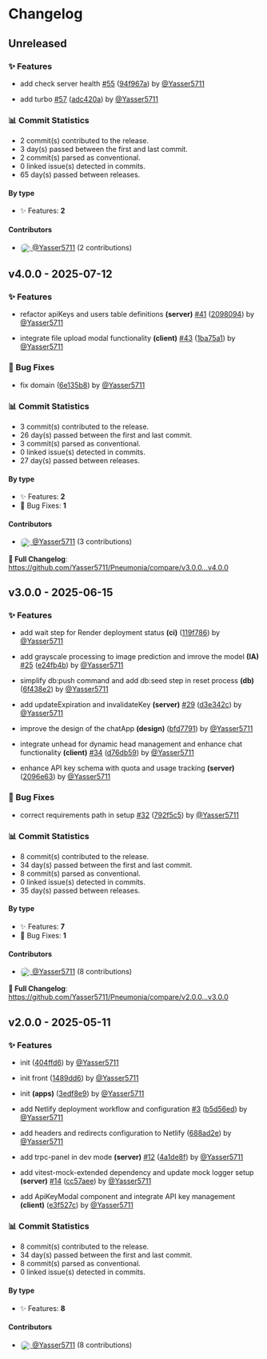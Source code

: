 # Changelog



















## Unreleased






### ✨ Features











- add check server health [#55](https://github.com/Yasser5711/Pneumonia/pull/55) ([94f967a](https://github.com/Yasser5711/Pneumonia/commit/94f967aab9aad36c58a23a3b6b2121ed8cf5f1f6)) by [@Yasser5711](https://github.com/Yasser5711)











- add turbo [#57](https://github.com/Yasser5711/Pneumonia/pull/57) ([adc420a](https://github.com/Yasser5711/Pneumonia/commit/adc420a7ef8a0696880491fb574a1186e0615234)) by [@Yasser5711](https://github.com/Yasser5711)

### 📊 Commit Statistics
- 2 commit(s) contributed to the release.
- 3 day(s) passed between the first and last commit.
- 2 commit(s) parsed as conventional.
- 0 linked issue(s) detected in commits.
- 65 day(s) passed between releases.


#### By type
- ✨ Features: **2**

#### Contributors




- <a href="https://github.com/Yasser5711"><img src="https://github.com/Yasser5711.png?size=20" alt="@Yasser5711"
width="20" height="20"
style="border-radius:50%;vertical-align:middle;">&nbsp;@Yasser5711</a> (2 contributions)




























## v4.0.0 - 2025-07-12






### ✨ Features











- refactor apiKeys and users table definitions **(server)**  [#41](https://github.com/Yasser5711/Pneumonia/pull/41) ([2098094](https://github.com/Yasser5711/Pneumonia/commit/2098094c2ea5d4c310fc0f40442840a7f59051ce)) by [@Yasser5711](https://github.com/Yasser5711)











- integrate file upload modal functionality **(client)**  [#43](https://github.com/Yasser5711/Pneumonia/pull/43) ([1ba75a1](https://github.com/Yasser5711/Pneumonia/commit/1ba75a1c7f21b67794ced2e665bbe19d10f47982)) by [@Yasser5711](https://github.com/Yasser5711)
### 🐛 Bug Fixes










- fix domain ([6e135b8](https://github.com/Yasser5711/Pneumonia/commit/6e135b8ce5c1030eb4ecbee64ccf4e16950ffda2)) by [@Yasser5711](https://github.com/Yasser5711)

### 📊 Commit Statistics
- 3 commit(s) contributed to the release.
- 26 day(s) passed between the first and last commit.
- 3 commit(s) parsed as conventional.
- 0 linked issue(s) detected in commits.
- 27 day(s) passed between releases.


#### By type
- ✨ Features: **2**
- 🐛 Bug Fixes: **1**

#### Contributors




- <a href="https://github.com/Yasser5711"><img src="https://github.com/Yasser5711.png?size=20" alt="@Yasser5711"
width="20" height="20"
style="border-radius:50%;vertical-align:middle;">&nbsp;@Yasser5711</a> (3 contributions)






**🔗 Full Changelog**: https://github.com/Yasser5711/Pneumonia/compare/v3.0.0...v4.0.0























## v3.0.0 - 2025-06-15






### ✨ Features










- add wait step for Render deployment status **(ci)**  ([119f786](https://github.com/Yasser5711/Pneumonia/commit/119f7864cb1636a51fb293c1695bd42d189390c0)) by [@Yasser5711](https://github.com/Yasser5711)











- add grayscale processing to image prediction and imrove the model **(IA)**  [#25](https://github.com/Yasser5711/Pneumonia/pull/25) ([e24fb4b](https://github.com/Yasser5711/Pneumonia/commit/e24fb4b909c58c4b72d4a647a185dc0ef9b6bf42)) by [@Yasser5711](https://github.com/Yasser5711)










- simplify db:push command and add db:seed step in reset process **(db)**  ([6f438e2](https://github.com/Yasser5711/Pneumonia/commit/6f438e2cb0b3e89fedc7976ffd0c5ce16330c5cf)) by [@Yasser5711](https://github.com/Yasser5711)











- add updateExpiration and invalidateKey **(server)**  [#29](https://github.com/Yasser5711/Pneumonia/pull/29) ([d3e342c](https://github.com/Yasser5711/Pneumonia/commit/d3e342cae6e4d09ae8c61286fe3ad4a11aa47919)) by [@Yasser5711](https://github.com/Yasser5711)










- improve the design of the chatApp **(design)**  ([bfd7791](https://github.com/Yasser5711/Pneumonia/commit/bfd779134194e77689a7cd44efc80675b6b646c6)) by [@Yasser5711](https://github.com/Yasser5711)











- integrate unhead for dynamic head management and enhance chat functionality **(client)**  [#34](https://github.com/Yasser5711/Pneumonia/pull/34) ([d76db59](https://github.com/Yasser5711/Pneumonia/commit/d76db59d07715d42990d94c71544e516bc6f8112)) by [@Yasser5711](https://github.com/Yasser5711)










- enhance API key schema with quota and usage tracking **(server)**  ([2096e63](https://github.com/Yasser5711/Pneumonia/commit/2096e637d2bf1d93062862fc659ff44b874748f0)) by [@Yasser5711](https://github.com/Yasser5711)
### 🐛 Bug Fixes











- correct requirements path in setup [#32](https://github.com/Yasser5711/Pneumonia/pull/32) ([792f5c5](https://github.com/Yasser5711/Pneumonia/commit/792f5c5810ebc9e0ddd1655a8db802b378e4c7bd)) by [@Yasser5711](https://github.com/Yasser5711)

### 📊 Commit Statistics
- 8 commit(s) contributed to the release.
- 34 day(s) passed between the first and last commit.
- 8 commit(s) parsed as conventional.
- 0 linked issue(s) detected in commits.
- 35 day(s) passed between releases.


#### By type
- ✨ Features: **7**
- 🐛 Bug Fixes: **1**

#### Contributors




- <a href="https://github.com/Yasser5711"><img src="https://github.com/Yasser5711.png?size=20" alt="@Yasser5711"
width="20" height="20"
style="border-radius:50%;vertical-align:middle;">&nbsp;@Yasser5711</a> (8 contributions)






**🔗 Full Changelog**: https://github.com/Yasser5711/Pneumonia/compare/v2.0.0...v3.0.0























## v2.0.0 - 2025-05-11






### ✨ Features










- init ([404ffd6](https://github.com/Yasser5711/Pneumonia/commit/404ffd60d7f844a4e0f4826c3587af2dafb075fa)) by [@Yasser5711](https://github.com/Yasser5711)










- init front ([1489dd6](https://github.com/Yasser5711/Pneumonia/commit/1489dd625a4cfb9e306a088acf902b89e61e2f0e)) by [@Yasser5711](https://github.com/Yasser5711)










- init **(apps)**  ([3edf8e9](https://github.com/Yasser5711/Pneumonia/commit/3edf8e9e89e09f1d09a9051884a575c8809116ce)) by [@Yasser5711](https://github.com/Yasser5711)











- add Netlify deployment workflow and configuration [#3](https://github.com/Yasser5711/Pneumonia/pull/3) ([b5d56ed](https://github.com/Yasser5711/Pneumonia/commit/b5d56ed9d5f8a82a96c396c825d39503ae012b69)) by [@Yasser5711](https://github.com/Yasser5711)










- add headers and redirects configuration to Netlify ([688ad2e](https://github.com/Yasser5711/Pneumonia/commit/688ad2ec349ec265a830eb58b9bceba3ec17f0f4)) by [@Yasser5711](https://github.com/Yasser5711)











- add trpc-panel in dev mode **(server)**  [#12](https://github.com/Yasser5711/Pneumonia/pull/12) ([4a1de8f](https://github.com/Yasser5711/Pneumonia/commit/4a1de8f60bfad1731583333f6f5fe939331269c2)) by [@Yasser5711](https://github.com/Yasser5711)











- add vitest-mock-extended dependency and update mock logger setup **(server)**  [#14](https://github.com/Yasser5711/Pneumonia/pull/14) ([cc57aee](https://github.com/Yasser5711/Pneumonia/commit/cc57aeeeee6a7aa63b91bf09726927c703d3f699)) by [@Yasser5711](https://github.com/Yasser5711)










- add ApiKeyModal component and integrate API key management **(client)**  ([e3f527c](https://github.com/Yasser5711/Pneumonia/commit/e3f527c810056dde74c91f3361812e2abfaf4a7e)) by [@Yasser5711](https://github.com/Yasser5711)

### 📊 Commit Statistics
- 8 commit(s) contributed to the release.
- 34 day(s) passed between the first and last commit.
- 8 commit(s) parsed as conventional.
- 0 linked issue(s) detected in commits.


#### By type
- ✨ Features: **8**

#### Contributors




- <a href="https://github.com/Yasser5711"><img src="https://github.com/Yasser5711.png?size=20" alt="@Yasser5711"
width="20" height="20"
style="border-radius:50%;vertical-align:middle;">&nbsp;@Yasser5711</a> (8 contributions)












